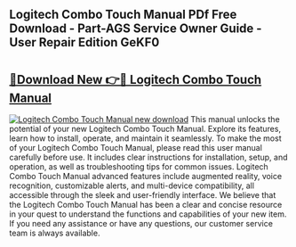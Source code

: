 ## Logitech Combo Touch Manual PDf Free Download - Part-AGS Service Owner Guide - User Repair Edition GeKF0

# <h2><a href="http://bc41886.oget.top/?id=Logitech+Combo+Touch+Manual">🔗Download New 👉🔴 Logitech Combo Touch Manual</a></h2>

[![Logitech Combo Touch Manual new download](https://i.imgur.com/5g1atiW.png)](http://bc41886.oget.top/?id=Logitech+Combo+Touch+Manual)
This manual unlocks the potential of your new Logitech Combo Touch Manual. Explore its features, learn how to install, operate, and maintain it seamlessly. To make the most of your Logitech Combo Touch Manual, please read this user manual carefully before use. It includes clear instructions for installation, setup, and operation, as well as troubleshooting tips for common issues. Logitech Combo Touch Manual advanced features include augmented reality, voice recognition, customizable alerts, and multi-device compatibility, all accessible through the sleek and user-friendly interface. We believe that the Logitech Combo Touch Manual has been a clear and concise resource in your quest to understand the functions and capabilities of your new item. If you need any assistance or have any questions, our customer service team is always available.
